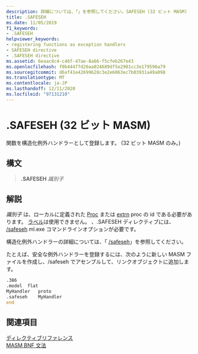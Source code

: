 ```yaml
---
description: 詳細については、「」を参照してください。SAFESEH (32 ビット MASM)
title: .SAFESEH
ms.date: 11/05/2019
f1_keywords:
- .SAFESEH
helpviewer_keywords:
- registering functions as exception handlers
- SAFESEH directive
- .SAFESEH directive
ms.assetid: 6eaac8c4-c46f-47ae-8a66-f5cfeb267e43
ms.openlocfilehash: f0b44477d20aa024689df5e2901cc3e179596a79
ms.sourcegitcommit: d6af41e42699628c3e2e6063ec7b03931a49a098
ms.translationtype: MT
ms.contentlocale: ja-JP
ms.lasthandoff: 12/11/2020
ms.locfileid: "97131210"
---
```

# <a name="safeseh-32-bit-masm"></a>.SAFESEH (32 ビット MASM)

関数を構造化例外ハンドラーとして登録します。 (32 ビット MASM のみ。)

## <a name="syntax"></a>構文

> **.SAFESEH** *識別子*

## <a name="remarks"></a>解説

*識別子* は、ローカルに定義された [Proc](proc.md) または [extrn](extrn.md) proc の id である必要があります。 [ラベル](label-masm.md)は使用できません。 、.SAFESEH ディレクティブには、 [/safeseh](ml-and-ml64-command-line-reference.md) ml.exe コマンドラインオプションが必要です。

構造化例外ハンドラーの詳細については、「 [/safeseh](../../build/reference/safeseh-image-has-safe-exception-handlers.md)」を参照してください。

たとえば、安全な例外ハンドラーを登録するには、次のように新しい MASM ファイルを作成し、/safeseh でアセンブルして、リンクオブジェクトに追加します。

```asm
.386
.model  flat
MyHandler   proto
.safeseh    MyHandler
end
```

## <a name="see-also"></a>関連項目

[ディレクティブリファレンス](directives-reference.md)\
[MASM BNF 文法](masm-bnf-grammar.md)
